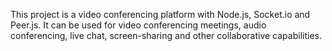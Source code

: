 This project is a video conferencing platform with Node.js, Socket.io and Peer.js.
It can be used for video conferencing meetings, audio conferencing, live chat, screen-sharing and other collaborative capabilities.

